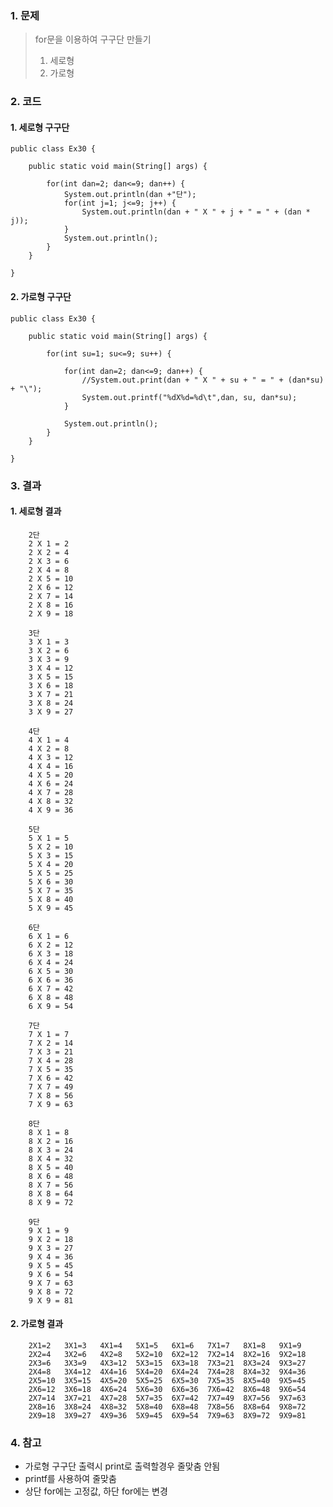 ### 1. 문제
> for문을 이용하여 구구단 만들기
> 1. 세로형
> 2. 가로형

### 2. 코드
#### 1. 세로형 구구단

	public class Ex30 {

		public static void main(String[] args) {

			for(int dan=2; dan<=9; dan++) {
				System.out.println(dan +"단");
				for(int j=1; j<=9; j++) {
					System.out.println(dan + " X " + j + " = " + (dan * j));
				}
				System.out.println();
			}
		}

	}

#### 2. 가로형 구구단

	public class Ex30 {

		public static void main(String[] args) {

			for(int su=1; su<=9; su++) {

				for(int dan=2; dan<=9; dan++) {
					//System.out.print(dan + " X " + su + " = " + (dan*su) + "\"); 
					System.out.printf("%dX%d=%d\t",dan, su, dan*su);	
				}

				System.out.println();
			}
		}

	}

### 3. 결과
#### 1. 세로형 결과

        2단
        2 X 1 = 2
        2 X 2 = 4
        2 X 3 = 6
        2 X 4 = 8
        2 X 5 = 10
        2 X 6 = 12
        2 X 7 = 14
        2 X 8 = 16
        2 X 9 = 18

        3단
        3 X 1 = 3
        3 X 2 = 6
        3 X 3 = 9
        3 X 4 = 12
        3 X 5 = 15
        3 X 6 = 18
        3 X 7 = 21
        3 X 8 = 24
        3 X 9 = 27

        4단
        4 X 1 = 4
        4 X 2 = 8
        4 X 3 = 12
        4 X 4 = 16
        4 X 5 = 20
        4 X 6 = 24
        4 X 7 = 28
        4 X 8 = 32
        4 X 9 = 36

        5단
        5 X 1 = 5
        5 X 2 = 10
        5 X 3 = 15
        5 X 4 = 20
        5 X 5 = 25
        5 X 6 = 30
        5 X 7 = 35
        5 X 8 = 40
        5 X 9 = 45

        6단
        6 X 1 = 6
        6 X 2 = 12
        6 X 3 = 18
        6 X 4 = 24
        6 X 5 = 30
        6 X 6 = 36
        6 X 7 = 42
        6 X 8 = 48
        6 X 9 = 54

        7단
        7 X 1 = 7
        7 X 2 = 14
        7 X 3 = 21
        7 X 4 = 28
        7 X 5 = 35
        7 X 6 = 42
        7 X 7 = 49
        7 X 8 = 56
        7 X 9 = 63

        8단
        8 X 1 = 8
        8 X 2 = 16
        8 X 3 = 24
        8 X 4 = 32
        8 X 5 = 40
        8 X 6 = 48
        8 X 7 = 56
        8 X 8 = 64
        8 X 9 = 72

        9단
        9 X 1 = 9
        9 X 2 = 18
        9 X 3 = 27
        9 X 4 = 36
        9 X 5 = 45
        9 X 6 = 54
        9 X 7 = 63
        9 X 8 = 72
        9 X 9 = 81

#### 2. 가로형 결과

        2X1=2	3X1=3	4X1=4	5X1=5	6X1=6	7X1=7	8X1=8	9X1=9	
        2X2=4	3X2=6	4X2=8	5X2=10	6X2=12	7X2=14	8X2=16	9X2=18	
        2X3=6	3X3=9	4X3=12	5X3=15	6X3=18	7X3=21	8X3=24	9X3=27	
        2X4=8	3X4=12	4X4=16	5X4=20	6X4=24	7X4=28	8X4=32	9X4=36	
        2X5=10	3X5=15	4X5=20	5X5=25	6X5=30	7X5=35	8X5=40	9X5=45	
        2X6=12	3X6=18	4X6=24	5X6=30	6X6=36	7X6=42	8X6=48	9X6=54	
        2X7=14	3X7=21	4X7=28	5X7=35	6X7=42	7X7=49	8X7=56	9X7=63	
        2X8=16	3X8=24	4X8=32	5X8=40	6X8=48	7X8=56	8X8=64	9X8=72	
        2X9=18	3X9=27	4X9=36	5X9=45	6X9=54	7X9=63	8X9=72	9X9=81	

### 4. 참고
- 가로형 구구단 출력시 print로 출력할경우 줄맞춤 안됨
- printf를 사용하여 줄맞춤 
- 상단 for에는 고정값, 하단 for에는 변경  
